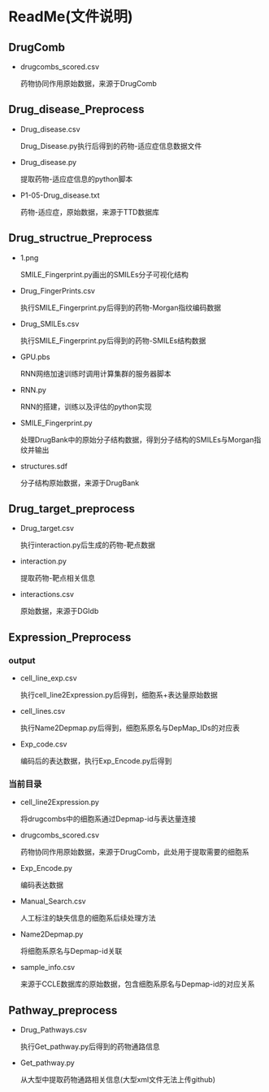 # ReadMe(文件说明)

## DrugComb

- drugcombs_scored.csv

  药物协同作用原始数据，来源于DrugComb

## Drug_disease_Preprocess

- Drug_disease.csv

  Drug_Disease.py执行后得到的药物-适应症信息数据文件

- Drug_disease.py

  提取药物-适应症信息的python脚本

- P1-05-Drug_disease.txt

  药物-适应症，原始数据，来源于TTD数据库

## Drug_structrue_Preprocess

- 1.png

  SMILE_Fingerprint.py画出的SMILEs分子可视化结构

- Drug_FingerPrints.csv

  执行SMILE_Fingerprint.py后得到的药物-Morgan指纹编码数据

- Drug_SMILEs.csv

  执行SMILE_Fingerprint.py后得到的药物-SMILEs结构数据

- GPU.pbs

  RNN网络加速训练时调用计算集群的服务器脚本

- RNN.py

  RNN的搭建，训练以及评估的python实现

- SMILE_Fingerprint.py

  处理DrugBank中的原始分子结构数据，得到分子结构的SMILEs与Morgan指纹并输出

- structures.sdf

  分子结构原始数据，来源于DrugBank

## Drug_target_preprocess

- Drug_target.csv

  执行interaction.py后生成的药物-靶点数据

- interaction.py

  提取药物-靶点相关信息

- interactions.csv

  原始数据，来源于DGIdb

## Expression_Preprocess

### output

- cell_line_exp.csv

  执行cell_line2Expression.py后得到，细胞系+表达量原始数据

- cell_lines.csv

  执行Name2Depmap.py后得到，细胞系原名与DepMap_IDs的对应表

- Exp_code.csv

  编码后的表达数据，执行Exp_Encode.py后得到

### 当前目录

- cell_line2Expression.py

  将drugcombs中的细胞系通过Depmap-id与表达量连接

- drugcombs_scored.csv

  药物协同作用原始数据，来源于DrugComb，此处用于提取需要的细胞系

- Exp_Encode.py

  编码表达数据

- Manual_Search.csv

  人工标注的缺失信息的细胞系后续处理方法

- Name2Depmap.py

  将细胞系原名与Depmap-id关联

- sample_info.csv

  来源于CCLE数据库的原始数据，包含细胞系原名与Depmap-id的对应关系

## Pathway_preprocess

- Drug_Pathways.csv

  执行Get_pathway.py后得到的药物通路信息

- Get_pathway.py

  从大型中提取药物通路相关信息(大型xml文件无法上传github)